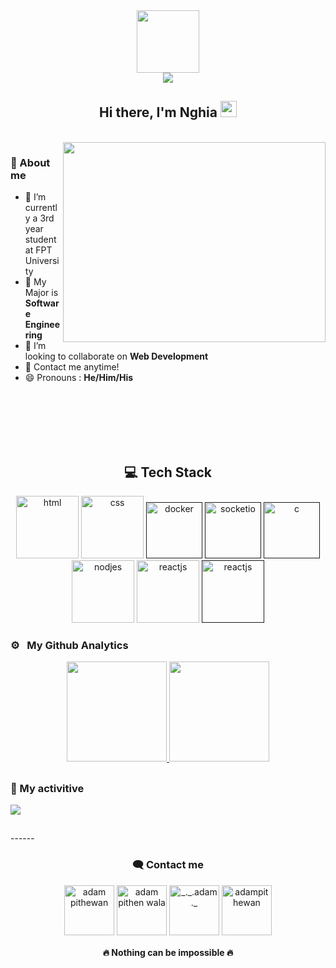 <div id="header" align="center">
  <img src="https://media.giphy.com/media/M9gbBd9nbDrOTu1Mqx/giphy.gif" width="100"/> <br/>
  <img src="https://komarev.com/ghpvc/?username=nghia14302&style=for-the-badge" /> <br/>
</div>
  
  <div align="center">
         <h2> Hi there, I'm Nghia <img src="https://raw.githubusercontent.com/MartinHeinz/MartinHeinz/master/wave.gif" width="26px" height="26px" /> </h2>
  </div>
 
<br>
  <img align="right" src="https://github.com/nghia14302/nghia14302/blob/main/logo/banner2.gif" height="320px" width="420px"/>
  
  <h3> 🎈 About me </h3>
  
  - 🔭 I’m currently a 3rd year student at FPT University 
  - 🌱 My Major is **Software Engineering**
  - 👯 I’m looking to collaborate on **Web Development**
  - 💬 Contact me anytime!
  - 😄 Pronouns : **He/Him/His**
<br>
<br>
<br>
<br>
<br>
<div align="center">
  <h2> 💻 Tech Stack </h2>
  <a margin="10" href="https://developer.mozilla.org/en-US/docs/Web/HTML" target="_blank"><img margin="10px" height="100" src="https://github.com/nghia14302/nghia14302/blob/main/logo/Teck%20Stack/html5.gif" alt="html"></a>
  <a margin="10" href="https://developer.mozilla.org/en-US/docs/Web/CSS" target="_blank"><img margin="10px" height="100" src="https://github.com/nghia14302/nghia14302/blob/main/logo/Teck%20Stack/css.gif" alt="css"></a>
  <a margin="10" href="" target="_blank"><img margin="10px" height="90" src="https://github.com/nghia14302/nghia14302/blob/main/logo/Teck%20Stack/docker.gif" alt="docker"></a>
  <a margin="10" href="" target="_blank"><img margin="10px" height="90" src="https://github.com/nghia14302/nghia14302/blob/main/logo/Teck%20Stack/socketio.gif" alt="socketio"></a>
    <a margin="10" href="" target="_blank"><img margin="10px" height="90" src="https://github.com/nghia14302/nghia14302/blob/main/logo/Teck%20Stack/c.gif" alt="c"></a>
  <br>
  <a margin="10" href="https://reactjs.org/" target="_blank"><img margin="10px" height="100" src="https://github.com/nghia14302/nghia14302/blob/main/logo/Teck%20Stack/nodejs.gif" alt="nodjes"></a>
  <a margin="10" href="https://nodejs.org/en/" target="_blank"><img margin="10px" height="100" src="https://github.com/nghia14302/nghia14302/blob/main/logo/Teck%20Stack/reactjs.gif" alt="reactjs"></a>
   <a margin="10" href="" target="_blank"><img margin="10px" height="100" src="https://github.com/nghia14302/nghia14302/blob/main/logo/Teck%20Stack/java.gif" alt="reactjs"></a>
</div>

<h3>⚙️ &nbsp; My Github Analytics </h3>
<p align="center">
<a href="https://github.com/smir45">
  <img height="160em" margin="20px" src="https://github-readme-streak-stats.herokuapp.com/?user=nghia14302&theme=tokyonight"/>
   <img src="https://github-readme-stats.vercel.app/api?username=nghia14302&theme=tokyonight" height="160em"/>
</a>
</p>

<h2></h2>
<h3>🎉 My activitive </h3>
<img src="https://activity-graph.herokuapp.com/graph?username=nghia14302&theme=rogue" />
<h2></h2>
------
<div align="center">
  <h3>🗨️ Contact me</h3>
  <div align="center">
    <a href="https://www.linkedin.com/in/nghia-nguy%E1%BB%85n-2a3866160/" target="blank"><img align="center"
      src="https://github.com/nghia14302/nghia14302/blob/main/logo/Social/linkedin.gif"
      alt="adam pithewan" width="80" /></a>
  <a href="https://www.facebook.com/DVIL.NTN/" target="blank"><img align="center"
      src="https://github.com/nghia14302/nghia14302/blob/main/logo/Social/facebook.gif"
      alt="adam pithen wala" width="80" /></a>
  <a href="mailto: nghia14302@gmail.com" target="blank"><img align="center"
      src="https://github.com/nghia14302/nghia14302/blob/main/logo/Social/gmail.gif"
      alt="_._.adam._"  width="80" /></a>
  <a href="https://github.com/nghia14302/" target="blank"><img align="center"
      src="https://github.com/nghia14302/nghia14302/blob/main/logo/Social/github.gif"
      alt="adampithewan"  width="80" /></a>
  </div>
  
  <h4>🔥 Nothing can be impossible 🔥<h4>
  
</div>

